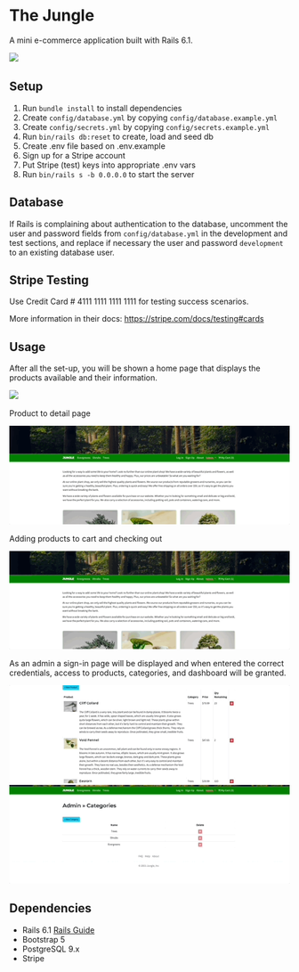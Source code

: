 # The Jungle

A mini e-commerce application built with Rails 6.1.

![](./public/images/Screen%20Shot%202023-01-03%20at%2010.04.56%20AM.png)

## Setup

1. Run `bundle install` to install dependencies
2. Create `config/database.yml` by copying `config/database.example.yml`
3. Create `config/secrets.yml` by copying `config/secrets.example.yml`
4. Run `bin/rails db:reset` to create, load and seed db
5. Create .env file based on .env.example
6. Sign up for a Stripe account
7. Put Stripe (test) keys into appropriate .env vars
8. Run `bin/rails s -b 0.0.0.0` to start the server

## Database

If Rails is complaining about authentication to the database, uncomment the user and password fields from `config/database.yml` in the development and test sections, and replace if necessary the user and password `development` to an existing database user.

## Stripe Testing

Use Credit Card # 4111 1111 1111 1111 for testing success scenarios.

More information in their docs: <https://stripe.com/docs/testing#cards>

## Usage

After all the set-up, you will be shown a home page that displays the products available and their information.

![](./public/images/navigation.gif)

Product to detail page

![](./public/images/product-detail.gif)

Adding products to cart and checking out

![](./public/images/add-to-cart.gif)

As an admin a sign-in page will be displayed and when entered the correct credentials, access to products, categories, and dashboard will be granted.

![](./public/images/Add%20products.gif)
![](./public/images/add-category.gif)


## Dependencies

- Rails 6.1 [Rails Guide](http://guides.rubyonrails.org/v6.1/)
- Bootstrap 5
- PostgreSQL 9.x
- Stripe
